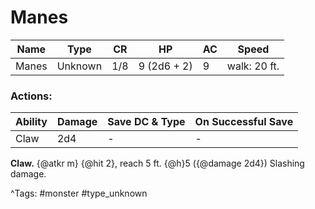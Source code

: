 # Manes

| Name | Type | CR | HP | AC | Speed |
|------|------|----|----|----|-------|
| Manes | Unknown | 1/8 | 9 (2d6 + 2) | 9 | walk: 20 ft. |

### Actions:

| Ability | Damage | Save DC & Type | On Successful Save |
|---------|--------|----------------|--------------------|
| Claw | 2d4 | - | - |


**Claw.** {@atkr m} {@hit 2}, reach 5 ft. {@h}5 ({@damage 2d4}) Slashing damage.

^Tags: #monster #type_unknown